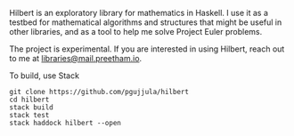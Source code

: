 Hilbert is an exploratory library for mathematics in Haskell. I use it as a 
testbed for mathematical algorithms and structures that might be useful in other
libraries, and as a tool to help me solve Project Euler problems.

The project is experimental. If you are interested in using Hilbert, reach out
to me at libraries@mail.preetham.io.

To build, use Stack
```
git clone https://github.com/pgujjula/hilbert
cd hilbert
stack build
stack test
stack haddock hilbert --open
```

